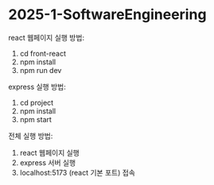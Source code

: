 # 2025-1-SoftwareEngineering

react 웹페이지 실행 방법:
1. cd front-react
2. npm install
3. npm run dev

express 실행 방법:
1. cd project
2. npm install
3. npm start

전체 실행 방법:
1. react 웹페이지 실행
2. express 서버 실행
3. localhost:5173 (react 기본 포트) 접속
